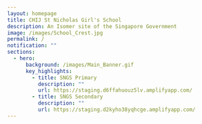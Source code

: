 ```yaml
---
layout: homepage
title: CHIJ St Nicholas Girl's School
description: An Isomer site of the Singapore Government
image: /images/School_Crest.jpg
permalink: /
notification: ""
sections:
  - hero:
      background: /images/Main_Banner.gif
      key_highlights:
        - title: SNGS Primary
          description: ""
          url: https://staging.d6ffahuouz5lv.amplifyapp.com/
        - title: SNGS Secondary
          description: ""
          url: https://staging.d2kyho38yqhcge.amplifyapp.com/
---
```

